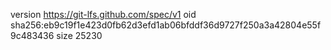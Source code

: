 version https://git-lfs.github.com/spec/v1
oid sha256:eb9c19f1e423d0fb62d3efd1ab06bfddf36d9727f250a3a42804e55f9c483436
size 25230
